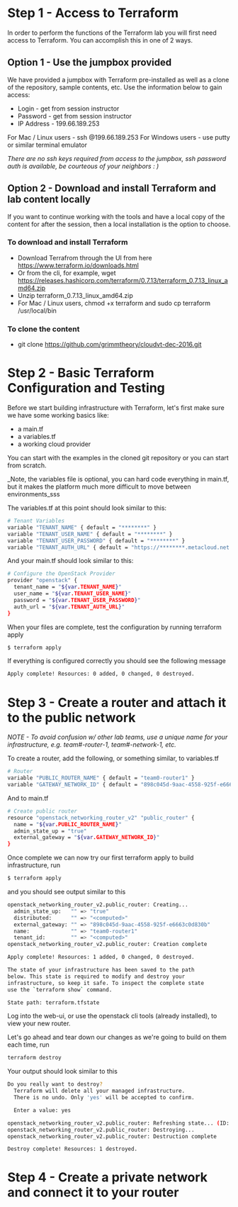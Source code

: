 # Step 1 - Access to Terraform

In order to perform the functions of the Terraform lab you will first need access to Terraform.  You can accomplish this in one of 2 ways.

## Option 1 - Use the jumpbox provided

We have provided a jumpbox with Terraform pre-installed as well as a clone of the repository, sample contents, etc.  Use the information below to gain access:

- Login - get from session instructor
- Password - get from session instructor
- IP Address - 199.66.189.253

For Mac / Linux users - ssh <username>@199.66.189.253
For Windows users - use putty or similar terminal emulator

_There are no ssh keys required from access to the jumpbox, ssh password auth is available, be courteous of your neighbors : )_

## Option 2 - Download and install Terraform and lab content locally

If you want to continue working with the tools and have a local copy of the content for after the session, then a local installation is the option to choose.

### To download and install Terraform

- Download Terrafrom through the UI from here https://www.terraform.io/downloads.html
- Or from the cli, for example, wget https://releases.hashicorp.com/terraform/0.7.13/terraform_0.7.13_linux_amd64.zip
- Unzip terraform_0.7.13_linux_amd64.zip
- For Mac / Linux users, chmod +x terraform and sudo cp terraform /usr/local/bin

### To clone the content

- git clone https://github.com/grimmtheory/cloudvt-dec-2016.git

# Step 2 - Basic Terraform Configuration and Testing

Before we start building infrastructure with Terraform, let's first make sure we have some working basics like:

- a main.tf
- a variables.tf
- a working cloud provider

You can start with the examples in the cloned git repository or you can start from scratch.

_Note, the variables file is optional, you can hard code everything in main.tf, but it makes the platform much more difficult to move between environments_sss

The variables.tf at this point should look similar to this:

```sh
# Tenant Variables
variable "TENANT_NAME" { default = "********" }
variable "TENANT_USER_NAME" { default = "********" }
variable "TENANT_USER_PASSWORD" { default = "********" }
variable "TENANT_AUTH_URL" { default = "https://********.metacloud.net:5000/v2.0" }
```

And your main.tf should look similar to this:

```sh
# Configure the OpenStack Provider
provider "openstack" {
  tenant_name = "${var.TENANT_NAME}"
  user_name = "${var.TENANT_USER_NAME}"
  password = "${var.TENANT_USER_PASSWORD}"
  auth_url = "${var.TENANT_AUTH_URL}"
}
```

When your files are complete, test the configuration by running terraform apply

```sh
$ terraform apply
```

If everything is configured correctly you should see the following message

```sh
Apply complete! Resources: 0 added, 0 changed, 0 destroyed.
```

# Step 3 - Create a router and attach it to the public network

_NOTE - To avoid confusion w/ other lab teams, use a unique name for your infrastructure, e.g. team#-router-1, team#-network-1, etc._

To create a router, add the following, or something similar, to variables.tf

```sh
# Router
variable "PUBLIC_ROUTER_NAME" { default = "team0-router1" }
variable "GATEWAY_NETWORK_ID" { default = "898c045d-9aac-4558-925f-e6663c0d830b" }
```

And to main.tf

```sh
# Create public router
resource "openstack_networking_router_v2" "public_router" {
  name = "${var.PUBLIC_ROUTER_NAME}"
  admin_state_up = "true"
  external_gateway = "${var.GATEWAY_NETWORK_ID}"
}
```

Once complete we can now try our first terraform apply to build infrastructure, run

```sh
$ terraform apply
```

and you should see output similar to this

```sh
openstack_networking_router_v2.public_router: Creating...
  admin_state_up:   "" => "true"
  distributed:      "" => "<computed>"
  external_gateway: "" => "898c045d-9aac-4558-925f-e6663c0d830b"
  name:             "" => "team0-router1"
  tenant_id:        "" => "<computed>"
openstack_networking_router_v2.public_router: Creation complete

Apply complete! Resources: 1 added, 0 changed, 0 destroyed.

The state of your infrastructure has been saved to the path
below. This state is required to modify and destroy your
infrastructure, so keep it safe. To inspect the complete state
use the `terraform show` command.

State path: terraform.tfstate
```

Log into the web-ui, or use the openstack cli tools (already installed), to view your new router.

Let's go ahead and tear down our changes as we're going to build on them each time, run

```sh
terraform destroy
```

Your output should look similar to this

```sh
Do you really want to destroy?
  Terraform will delete all your managed infrastructure.
  There is no undo. Only 'yes' will be accepted to confirm.

  Enter a value: yes

openstack_networking_router_v2.public_router: Refreshing state... (ID: d91d27cb-6ca4-4073-bcbb-3482575a38a3)
openstack_networking_router_v2.public_router: Destroying...
openstack_networking_router_v2.public_router: Destruction complete

Destroy complete! Resources: 1 destroyed.
```

# Step 4 - Create a private network and connect it to your router

